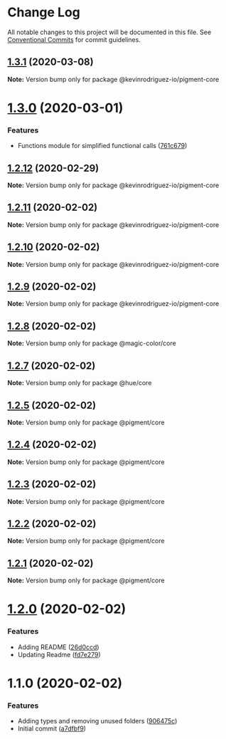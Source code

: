 # Change Log

All notable changes to this project will be documented in this file.
See [Conventional Commits](https://conventionalcommits.org) for commit guidelines.

## [1.3.1](https://github.com/kevinrodriguez-io/pigment/compare/v1.3.0...v1.3.1) (2020-03-08)

**Note:** Version bump only for package @kevinrodriguez-io/pigment-core





# [1.3.0](https://github.com/kevinrodriguez-io/pigment/compare/v1.2.12...v1.3.0) (2020-03-01)


### Features

* Functions module for simplified functional calls ([761c679](https://github.com/kevinrodriguez-io/pigment/commit/761c67947c24b95ef99cb7f20418f6027084f764))





## [1.2.12](https://github.com/kevinrodriguez-io/pigment/compare/v1.2.11...v1.2.12) (2020-02-29)

**Note:** Version bump only for package @kevinrodriguez-io/pigment-core





## [1.2.11](https://github.com/kevinrodriguez-io/pigment/compare/v1.2.10...v1.2.11) (2020-02-02)

**Note:** Version bump only for package @kevinrodriguez-io/pigment-core





## [1.2.10](https://github.com/kevinrodriguez-io/pigment/compare/v1.2.9...v1.2.10) (2020-02-02)

**Note:** Version bump only for package @kevinrodriguez-io/pigment-core





## [1.2.9](https://github.com/kevinrodriguez-io/pigment/compare/v1.2.8...v1.2.9) (2020-02-02)

**Note:** Version bump only for package @kevinrodriguez-io/pigment-core





## [1.2.8](https://github.com/kevinrodriguez-io/pigment/compare/v1.2.7...v1.2.8) (2020-02-02)

**Note:** Version bump only for package @magic-color/core





## [1.2.7](https://github.com/kevinrodriguez-io/pigment/compare/v1.2.5...v1.2.7) (2020-02-02)

**Note:** Version bump only for package @hue/core





## [1.2.5](https://github.com/kevinrodriguez-io/pigment/compare/v1.2.4...v1.2.5) (2020-02-02)

**Note:** Version bump only for package @pigment/core





## [1.2.4](https://github.com/kevinrodriguez-io/pigment/compare/v1.2.3...v1.2.4) (2020-02-02)

**Note:** Version bump only for package @pigment/core





## [1.2.3](https://github.com/kevinrodriguez-io/pigment/compare/v1.2.2...v1.2.3) (2020-02-02)

**Note:** Version bump only for package @pigment/core





## [1.2.2](https://github.com/kevinrodriguez-io/pigment/compare/v1.2.1...v1.2.2) (2020-02-02)

**Note:** Version bump only for package @pigment/core





## [1.2.1](https://github.com/kevinrodriguez-io/pigment/compare/v1.2.0...v1.2.1) (2020-02-02)

**Note:** Version bump only for package @pigment/core





# [1.2.0](https://github.com/kevinrodriguez-io/pigment/compare/v1.1.0...v1.2.0) (2020-02-02)


### Features

* Adding README ([26d0ccd](https://github.com/kevinrodriguez-io/pigment/commit/26d0ccd5cac5a2124019699311fc57ffb9b38823))
* Updating Readme ([fd7e279](https://github.com/kevinrodriguez-io/pigment/commit/fd7e279606f185c47583b5a6733bf1d337e89f4e))





# 1.1.0 (2020-02-02)


### Features

* Adding types and removing unused folders ([906475c](https://github.com/kevinrodriguez-io/pigment/commit/906475c1785780e9156f97fe1fb69122a53b44c7))
* Initial commit ([a7dfbf9](https://github.com/kevinrodriguez-io/pigment/commit/a7dfbf90f359d1fb28d06fa2c45c6c7128bcc1e5))
